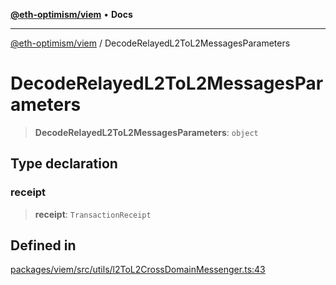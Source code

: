 [**@eth-optimism/viem**](../README.md) • **Docs**

***

[@eth-optimism/viem](../README.md) / DecodeRelayedL2ToL2MessagesParameters

# DecodeRelayedL2ToL2MessagesParameters

> **DecodeRelayedL2ToL2MessagesParameters**: `object`

## Type declaration

### receipt

> **receipt**: `TransactionReceipt`

## Defined in

[packages/viem/src/utils/l2ToL2CrossDomainMessenger.ts:43](https://github.com/ethereum-optimism/ecosystem/blob/ab77241754eb52e5f63719e48141efd7250e972b/packages/viem/src/utils/l2ToL2CrossDomainMessenger.ts#L43)
